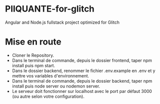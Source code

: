 # PIIQUANTE-for-glitch
Angular and Node.js fullstack project optimized for Glitch

# Mise en route
- Cloner le Repository.
- Dans le terminal de commande, depuis le dossier frontend, taper npm install puis npm start.
- Dans le dossier backend, renommer le fichier .env.example en .env et y mettre vos variables d'environnement.
- Dans le terminal de commande, depuis le dossier backend, taper npm install puis node server ou nodemon server.
- Le serveur doit fonctionner sur localhost avec le port par défaut 3000 (ou autre selon votre configuration).
